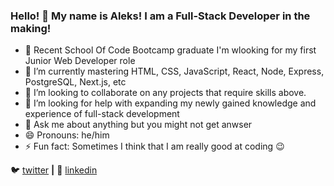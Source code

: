 ### Hello! 👋 My name is Aleks! I am a Full-Stack Developer in the making! 

- 🔭 Recent School Of Code Bootcamp graduate I'm wlooking for my first Junior Web Developer role
- 🌱 I’m currently mastering HTML, CSS, JavaScript, React, Node, Express, PostgreSQL, Next.js, etc
- 👯 I’m looking to collaborate on any projects that require skills above.
- 🤔 I’m looking for help with expanding my newly gained knowledge and experience of full-stack development
- 💬 Ask me about anything but you might not get anwser
- 😄 Pronouns: he/him
- ⚡ Fun fact: Sometimes I think that I am really good at coding :wink:
<!-- - 📫 How to reach me: -->
🐦 [twitter][twitter] **|**
👔 [linkedin][linkedin]
<!--
🏡 [website][website] **|**  
📺 [youtube][youtube] **|** 
🎥 [twitch][twitch] **|** 
📦 [npm][npm] **|** 
📷 [instagram][instagram] **|** 
-->


[twitter]: https://twitter.com/aleksApilats
[linkedin]: https://linkedin.com/in/aleksandrsapilats/

<!--
[youtube]: https://youtube.com/jamesqquick
[website]: https://jamesqquick.com
[twitch]: https://twitch.tv/jamesqquick
[instagram]: https://instagram.com/jamesqquick
[npm]: https://npmjs.com/~jamesqquick
[brad]: https://github.com/bradgarropy
-->

